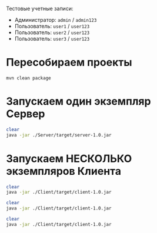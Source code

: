 Тестовые учетные записи:
   - Администратор: `admin` / `admin123`
   - Пользователь: `user1` / `user123`
   - Пользователь: `user2` / `user123`
   - Пользователь: `user3` / `user123`

# Пересобираем проекты
```
mvn clean package
```

# Запускаем один экземпляр Сервер
```bash 
clear
java -jar ./Server/target/server-1.0.jar
```

# Запускаем НЕСКОЛЬКО экземпляров Клиента
```bash
clear
java -jar ./Client/target/client-1.0.jar
```
```bash
clear
java -jar ./Client/target/client-1.0.jar
```
```bash
clear
java -jar ./Client/target/client-1.0.jar
```
